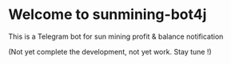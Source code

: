 # Welcome to sunmining-bot4j

This is a Telegram bot for sun mining profit & balance notification

(Not yet complete the development, not yet work. Stay tune !)
